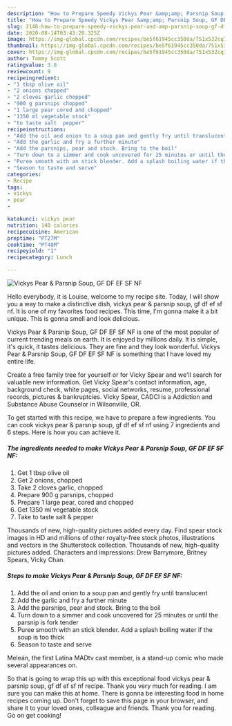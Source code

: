 ```yaml
---
description: "How to Prepare Speedy Vickys Pear &amp;amp; Parsnip Soup, GF DF EF SF NF"
title: "How to Prepare Speedy Vickys Pear &amp;amp; Parsnip Soup, GF DF EF SF NF"
slug: 2146-how-to-prepare-speedy-vickys-pear-and-amp-parsnip-soup-gf-df-ef-sf-nf
date: 2020-08-14T03:43:20.325Z
image: https://img-global.cpcdn.com/recipes/be5f61945cc350da/751x532cq70/vickys-pear-parsnip-soup-gf-df-ef-sf-nf-recipe-main-photo.jpg
thumbnail: https://img-global.cpcdn.com/recipes/be5f61945cc350da/751x532cq70/vickys-pear-parsnip-soup-gf-df-ef-sf-nf-recipe-main-photo.jpg
cover: https://img-global.cpcdn.com/recipes/be5f61945cc350da/751x532cq70/vickys-pear-parsnip-soup-gf-df-ef-sf-nf-recipe-main-photo.jpg
author: Tommy Scott
ratingvalue: 3.8
reviewcount: 9
recipeingredient:
- "1 tbsp olive oil"
- "2 onions chopped"
- "2 cloves garlic chopped"
- "900 g parsnips chopped"
- "1 large pear cored and chopped"
- "1350 ml vegetable stock"
- "to taste salt  pepper"
recipeinstructions:
- "Add the oil and onion to a soup pan and gently fry until translucent"
- "Add the garlic and fry a further minute"
- "Add the parsnips, pear and stock. Bring to the boil"
- "Turn down to a simmer and cook uncovered for 25 minutes or until the parsnip is fork tender"
- "Puree smooth with an stick blender. Add a splash boiling water if the soup is too thick"
- "Season to taste and serve"
categories:
- Recipe
tags:
- vickys
- pear
- 

katakunci: vickys pear  
nutrition: 140 calories
recipecuisine: American
preptime: "PT27M"
cooktime: "PT48M"
recipeyield: "1"
recipecategory: Lunch

---
```



![Vickys Pear &amp; Parsnip Soup, GF DF EF SF NF](https://img-global.cpcdn.com/recipes/be5f61945cc350da/751x532cq70/vickys-pear-parsnip-soup-gf-df-ef-sf-nf-recipe-main-photo.jpg)

Hello everybody, it is Louise, welcome to my recipe site. Today, I will show you a way to make a distinctive dish, vickys pear &amp; parsnip soup, gf df ef sf nf. It is one of my favorites food recipes. This time, I'm gonna make it a bit unique. This is gonna smell and look delicious.

Vickys Pear &amp; Parsnip Soup, GF DF EF SF NF is one of the most popular of current trending meals on earth. It is enjoyed by millions daily. It is simple, it's quick, it tastes delicious. They are fine and they look wonderful. Vickys Pear &amp; Parsnip Soup, GF DF EF SF NF is something that I have loved my entire life.

Create a free family tree for yourself or for Vicky Spear and we&#39;ll search for valuable new information. Get Vicky Spear&#39;s contact information, age, background check, white pages, social networks, resume, professional records, pictures &amp; bankruptcies. Vicky Spear, CADCI is a Addiction and Substance Abuse Counselor in Wilsonville, OR.


To get started with this recipe, we have to prepare a few ingredients. You can cook vickys pear &amp; parsnip soup, gf df ef sf nf using 7 ingredients and 6 steps. Here is how you can achieve it.

<!--inarticleads1-->

##### The ingredients needed to make Vickys Pear &amp; Parsnip Soup, GF DF EF SF NF:

1. Get 1 tbsp olive oil
1. Get 2 onions, chopped
1. Take 2 cloves garlic, chopped
1. Prepare 900 g parsnips, chopped
1. Prepare 1 large pear, cored and chopped
1. Get 1350 ml vegetable stock
1. Take to taste salt &amp; pepper


Thousands of new, high-quality pictures added every day. Find spear stock images in HD and millions of other royalty-free stock photos, illustrations and vectors in the Shutterstock collection. Thousands of new, high-quality pictures added. Characters and impressions: Drew Barrymore, Britney Spears, Vicky Chan. 

<!--inarticleads2-->

##### Steps to make Vickys Pear &amp; Parsnip Soup, GF DF EF SF NF:

1. Add the oil and onion to a soup pan and gently fry until translucent
1. Add the garlic and fry a further minute
1. Add the parsnips, pear and stock. Bring to the boil
1. Turn down to a simmer and cook uncovered for 25 minutes or until the parsnip is fork tender
1. Puree smooth with an stick blender. Add a splash boiling water if the soup is too thick
1. Season to taste and serve


Meleán, the first Latina MADtv cast member, is a stand-up comic who made several appearances on. 

So that is going to wrap this up with this exceptional food vickys pear &amp; parsnip soup, gf df ef sf nf recipe. Thank you very much for reading. I am sure you can make this at home. There is gonna be interesting food in home recipes coming up. Don't forget to save this page in your browser, and share it to your loved ones, colleague and friends. Thank you for reading. Go on get cooking!
